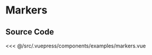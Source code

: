 # Markers

<Demo componentName="examples-markers" />

## Source Code

<SourceCode>
  <<< @/src/.vuepress/components/examples/markers.vue
</SourceCode>